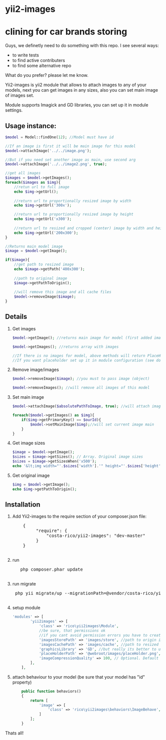 yii2-images
===========
clining for car brands storing
==========
Guys, we definetly need to do something with this repo. I see several ways:
<ul>
<li>to write tests</li>
<li>to find active contributers</li>
<li>to find some alternative repo</li>
</ul>
What do you prefer? please let me know.



Yii2-images is yii2 module that allows to attach images to any of your models, next you can get images in any sizes, also you can set main image of images set.

Module supports Imagick and GD libraries, you can set up it in module settings.


Usage instance:
-------------

```php
$model = Model::findOne(12); //Model must have id

//If an image is first it will be main image for this model
$model->attachImage('../../image.png');

//But if you need set another image as main, use second arg
$model->attachImage('../../image2.png', true);

//get all images
$images = $model->getImages();
foreach($images as $img){
    //retun url to full image
    echo $img->getUrl();
    
    //return url to proportionally resized image by width
    echo $img->getUrl('300x');

    //return url to proportionally resized image by height
    echo $img->getUrl('x300');
    
    //return url to resized and cropped (center) image by width and height
    echo $img->getUrl('200x300');
}

//Returns main model image
$image = $model->getImage();

if($image){
    //get path to resized image 
    echo $image->getPath('400x300');
    
    //path to original image
    $image->getPathToOrigin();
    
    //will remove this image and all cache files
    $model->removeImage($image);
}

```

Details
-------------
1. Get images
    ```php
    $model->getImage(); //returns main image for model (first added image or setted as main)
    
    $model->getImages(); //returns array with images
    
    //If there is no images for model, above methods will return PlaceHolder images or null
    //If you want placeholder set up it in module configuration (see documentation)
    
    ```
2. Remove image/images
    ```php
    $model->removeImage($image); //you must to pass image (object)
    
    $model->removeImages(); //will remove all images of this model
    ```

3. Set main image
    ```php
    $model->attachImage($absolutePathToImage, true); //will attach image and make it main
    
    foreach($model->getImages() as $img){
        if($img->getPrimaryKey() == $ourId){
            $model->setMainImage($img);//will set current image main
        }
    }
    ```

4. Get image sizes
    ```php
    $image = $model->getImage();
    $sizes = $image->getSizes(); // Array. Original image sizes
    $sizes = $image->getSizesWhen('x500');
    echo '&lt;img width="'.$sizes['width'].'" height="'.$sizes['height'].'" src="'.$image->getUrl('x500').'" />';
    ```

5. Get original image
    ```php
    $img = $model->getImage();
    echo $img->getPathToOrigin();
    ```


Installation
-------------
1. Add Yii2-images to the require section of your composer.json file:
    <pre>
       {
            "require": {
                "costa-rico/yii2-images": "dev-master"
            }
       }
    </pre>
2. run 
    <pre>
      php composer.phar update
    </pre>

3. run migrate
    <pre>
    php yii migrate/up --migrationPath=@vendor/costa-rico/yii2-images/migrations
    </pre>

4. setup module
    ```php
    'modules' => [
            'yii2images' => [
                'class' => 'rico\yii2images\Module',
                //be sure, that permissions ok 
                //if you cant avoid permission errors you have to create "images" folder in web root manually and set 777 permissions
                'imagesStorePath' => 'images/store', //path to origin images
                'imagesCachePath' => 'images/cache', //path to resized copies
                'graphicsLibrary' => 'GD', //but really its better to use 'Imagick' 
                'placeHolderPath' => '@webroot/images/placeHolder.png', // if you want to get placeholder when image not exists, string will be processed by Yii::getAlias
                'imageCompressionQuality' => 100, // Optional. Default value is 85.
            ],
        ],
    ```

5. attach behaviour to your model (be sure that your model has "id" property)
    ```php
        public function behaviors()
        {
            return [
                'image' => [
                    'class' => 'rico\yii2images\behaviors\ImageBehave',
                ]
            ];
        }
    ```

Thats all!


